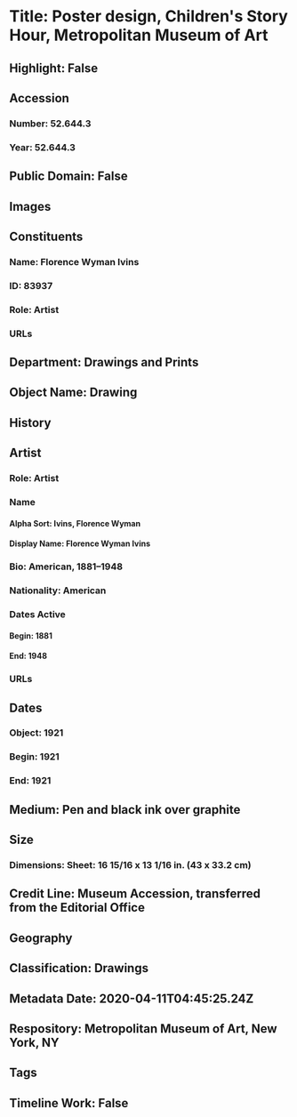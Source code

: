 # Title: Poster design, Children's Story Hour, Metropolitan Museum of Art
## Highlight: False
## Accession
### Number: 52.644.3
### Year: 52.644.3
## Public Domain: False
## Images
## Constituents
### Name: Florence Wyman Ivins
### ID: 83937
### Role: Artist
### URLs
## Department: Drawings and Prints
## Object Name: Drawing
## History
## Artist
### Role: Artist
### Name
#### Alpha Sort: Ivins, Florence Wyman
#### Display Name: Florence Wyman Ivins
### Bio: American, 1881–1948
### Nationality: American
### Dates Active
#### Begin: 1881
#### End: 1948
### URLs
## Dates
### Object: 1921
### Begin: 1921
### End: 1921
## Medium: Pen and black ink over graphite
## Size
### Dimensions: Sheet: 16 15/16 x 13 1/16 in. (43 x 33.2 cm)
## Credit Line: Museum Accession, transferred from the Editorial Office
## Geography
## Classification: Drawings
## Metadata Date: 2020-04-11T04:45:25.24Z
## Respository: Metropolitan Museum of Art, New York, NY
## Tags
## Timeline Work: False
